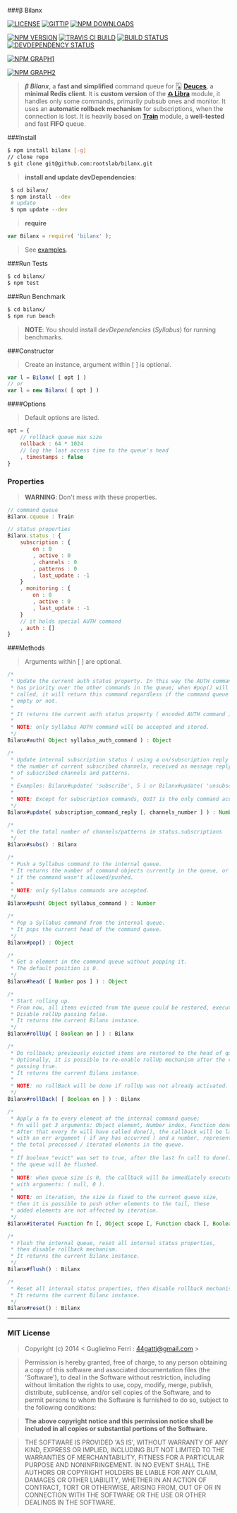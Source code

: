 ###β Bilanx

[![LICENSE](http://img.shields.io/badge/license-MIT-blue.svg)](https://github.com/rootslab/bilanx#mit-license)
[![GITTIP](http://img.shields.io/gittip/rootslab.svg)](https://www.gittip.com/rootslab/)
[![NPM DOWNLOADS](http://img.shields.io/npm/dm/bilanx.svg)](http://npm-stat.com/charts.html?package=bilanx)

[![NPM VERSION](http://img.shields.io/npm/v/bilanx.svg)](https://www.npmjs.org/package/bilanx)
[![TRAVIS CI BUILD](http://img.shields.io/travis/rootslab/bilanx.svg)](http://travis-ci.org/rootslab/bilanx)
[![BUILD STATUS](http://img.shields.io/david/rootslab/bilanx.svg)](https://david-dm.org/rootslab/bilanx)
[![DEVDEPENDENCY STATUS](http://img.shields.io/david/dev/rootslab/bilanx.svg)](https://david-dm.org/rootslab/bilanx#info=devDependencies)

[![NPM GRAPH1](https://nodei.co/npm-dl/bilanx.png)](https://nodei.co/npm/bilanx/)

[![NPM GRAPH2](https://nodei.co/npm/bilanx.png?downloads=true&stars=true)](https://nodei.co/npm/bilanx/)

> _**β Bilanx**_, a __fast and simplified__ command queue for 🂢 __[Deuces](https://github.com/rootslab/bilanx)__, a __minimal Redis client__. It is __custom version__ of the  __[♎ Libra](https://github.com/rootslab/libra)__ module, it handles only some commands, primarily pubsub ones and monitor.
> It uses an __automatic rollback mechanism__ for subscriptions, when the connection is lost.
> It is heavily based on __[Train](https://github.com/rootslab/train)__ module, a __well-tested__ and fast __FIFO__ queue.

###Install

```bash
$ npm install bilanx [-g]
// clone repo
$ git clone git@github.com:rootslab/bilanx.git
```
> __install and update devDependencies__:

```bash
 $ cd bilanx/
 $ npm install --dev
 # update
 $ npm update --dev
```
> __require__

```javascript
var Bilanx = require( 'bilanx' );
```
> See [examples](example/).

###Run Tests

```bash
$ cd bilanx/
$ npm test
```

###Run Benchmark

```bash
$ cd bilanx/
$ npm run bench
```
> __NOTE__: You should install _devDependencies_ (_Syllabus_) for running benchmarks.


###Constructor

> Create an instance, argument within [ ] is optional.

```javascript
var l = Bilanx( [ opt ] )
// or
var l = new Bilanx( [ opt ] )
```

####Options

> Default options are listed.

```javascript
opt = {
    // rollback queue max size
    rollback : 64 * 1024
    // log the last access time to the queue's head
    , timestamps : false
}
```

### Properties

> __WARNING__: Don't mess with these properties.

```javascript
// command queue
Bilanx.cqueue : Train

// status properties
Bilanx.status : {
    subscription : {
        on : 0
        , active : 0
        , channels : 0
        , patterns : 0
        , last_update : -1
    }
    , monitoring : {
        on : 0
        , active : 0
        , last_update : -1
    }
    // it holds special AUTH command
    , auth : []
}
```

###Methods

> Arguments within [ ] are optional.

```javascript
/*
 * Update the current auth status property. In this way the AUTH command
 * has priority over the other commands in the queue; when #pop() will be
 * called, it will return this command regardless if the command queue is
 * empty or not.
 *
 * It returns the current auth status property ( encoded AUTH command ).
 *
 * NOTE: only Syllabus AUTH command will be accepted and stored.
 */
Bilanx#auth( Object syllabus_auth_command ) : Object

/*
 * Update internal subscription status ( using a un/subscription reply ), passing the command and
 * the number of current subscribed channels, received as message reply. It returns the total number
 * of subscribed channels and patterns.
 *
 * Examples: Bilanx#update( 'subscribe', 5 ) or Bilanx#update( 'unsubscribe', 3 )
 *
 * NOTE: Except for subscription commands, QUIT is the only command accepted in pubsub mode.
 */
Bilanx#update( subscription_command_reply [, channels_number ] ) : Number

/*
 * Get the total number of channels/patterns in status.subscriptions
 */
Bilanx#subs() : Bilanx

/*
 * Push a Syllabus command to the internal queue.
 * It returns the number of command objects currently in the queue, or -1
 * if the command wasn't allowed/pushed.
 *
 * NOTE: only Syllabus commands are accepted.
 */
Bilanx#push( Object syllabus_command ) : Number

/*
 * Pop a Syllabus command from the internal queue.
 * It pops the current head of the command queue.
 */
Bilanx#pop() : Object

/*
 * Get a element in the command queue without popping it.
 * The default position is 0.
 */
Bilanx#head( [ Number pos ] ) : Object

/*
 * Start rolling up.
 * From now, all items evicted from the queue could be restored, executing #rollBack().
 * Disable rollUp passing false.
 * It returns the current Bilanx instance.
 */
Bilanx#rollUp( [ Boolean on ] ) : Bilanx

/*
 * Do rollback; previously evicted items are restored to the head of queue.
 * Optionally, it is possible to re-enable rollUp mechanism after the rollBack,
 * passing true.
 * It returns the current Bilanx instance.
 * 
 * NOTE: no rollBack will be done if rollUp was not already activated.
 */
Bilanx#rollBack( [ Boolean on ] ) : Bilanx

/*
 * Apply a fn to every element of the internal command queue;
 * fn will get 3 arguments: Object element, Number index, Function done.
 * After that every fn will have called done(), the callback will be launched
 * with an err argument ( if any has occurred ) and a number, representing
 * the total processed / iterated elements in the queue.
 *
 * If boolean "evict" was set to true, after the last fn call to done(),
 * the queue will be flushed.
 *
 * NOTE: when queue size is 0, the callback will be immediately executed
 * with arguments: ( null, 0 ).
 *
 * NOTE: on iteration, the size is fixed to the current queue size,
 * then it is possible to push other elements to the tail, these
 * added elements are not affected by iteration.
 */
Bilanx#iterate( Function fn [, Object scope [, Function cback [, Boolean evict ] ] ] ) : Bilanx

/*
 * Flush the internal queue, reset all internal status properties,
 * then disable rollback mechanism.
 * It returns the current Bilanx instance.
 */
Bilanx#flush() : Bilanx

/*
 * Reset all internal status properties, then disable rollback mechanism.
 * It returns the current Bilanx instance.
 */
Bilanx#reset() : Bilanx
```
------------------------------------------------------------------------


### MIT License

> Copyright (c) 2014 &lt; Guglielmo Ferri : 44gatti@gmail.com &gt;

> Permission is hereby granted, free of charge, to any person obtaining
> a copy of this software and associated documentation files (the
> 'Software'), to deal in the Software without restriction, including
> without limitation the rights to use, copy, modify, merge, publish,
> distribute, sublicense, and/or sell copies of the Software, and to
> permit persons to whom the Software is furnished to do so, subject to
> the following conditions:

> __The above copyright notice and this permission notice shall be
> included in all copies or substantial portions of the Software.__

> THE SOFTWARE IS PROVIDED 'AS IS', WITHOUT WARRANTY OF ANY KIND,
> EXPRESS OR IMPLIED, INCLUDING BUT NOT LIMITED TO THE WARRANTIES OF
> MERCHANTABILITY, FITNESS FOR A PARTICULAR PURPOSE AND NONINFRINGEMENT.
> IN NO EVENT SHALL THE AUTHORS OR COPYRIGHT HOLDERS BE LIABLE FOR ANY
> CLAIM, DAMAGES OR OTHER LIABILITY, WHETHER IN AN ACTION OF CONTRACT,
> TORT OR OTHERWISE, ARISING FROM, OUT OF OR IN CONNECTION WITH THE
> SOFTWARE OR THE USE OR OTHER DEALINGS IN THE SOFTWARE.
